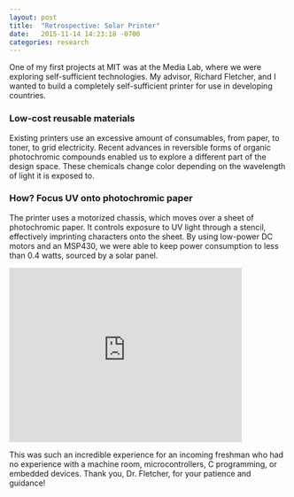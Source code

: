 ```yaml
---
layout: post
title:  "Retrospective: Solar Printer"
date:   2015-11-14 14:23:18 -0700
categories: research 
---
```


One of my first projects at MIT was at the Media Lab, where we were exploring self-sufficient technologies. My advisor, Richard Fletcher, and I wanted to build a completely self-sufficient printer for use in developing countries.

### Low-cost reusable materials
Existing printers use an excessive amount of consumables, from paper, to toner, to grid electricity. Recent advances in reversible forms of organic photochromic compounds enabled us to explore a different part of the design space. These chemicals change color depending on the wavelength of light it is exposed to.

### How? Focus UV onto photochromic paper
The printer uses a motorized chassis, which moves over a sheet of photochromic paper. It controls exposure to UV light through a stencil, effectively imprinting characters onto the sheet. By using low-power DC motors and an MSP430, we were able to keep power consumption to less than 0.4 watts, sourced by a solar panel.

<iframe width="420" height="315" src="https://www.youtube.com/embed/yzVeC9tzkVU" frameborder="0" allowfullscreen></iframe>

This was such an incredible experience for an incoming freshman who had no experience with a machine room, microcontrollers, C programming, or embedded devices. Thank you, Dr. Fletcher, for your patience and guidance!
